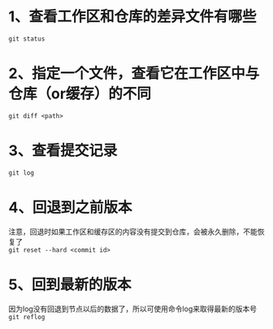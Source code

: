 # 1、查看工作区和仓库的差异文件有哪些
`git status`
# 2、指定一个文件，查看它在工作区中与仓库（or缓存）的不同
`git diff <path>`
# 3、查看提交记录
`git log`
# 4、回退到之前版本
注意，回退时如果工作区和缓存区的内容没有提交到仓库，会被永久删除，不能恢复了   
`git reset --hard <commit id>`
# 5、回到最新的版本
因为log没有回退到节点以后的数据了，所以可使用命令log来取得最新的版本号
`git reflog`
